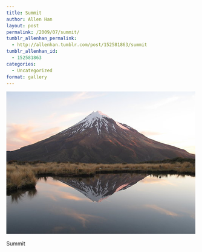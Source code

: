 ```yaml
---
title: Summit
author: Allen Han
layout: post
permalink: /2009/07/summit/
tumblr_allenhan_permalink:
  - http://allenhan.tumblr.com/post/152581863/summit
tumblr_allenhan_id:
  - 152581863
categories:
  - Uncategorized
format: gallery
---
```

[<img class="alignnone size-full wp-image-439" alt="vv8tkg8GUqjq6fxfFArjnVxSo1_" src="/images/uploads/2013/03/vv8tkg8GUqjq6fxfFArjnVxSo1_.jpg" width="500" height="375" />][1]

Summit

 [1]: /images/uploads/2013/03/vv8tkg8GUqjq6fxfFArjnVxSo1_.jpg
